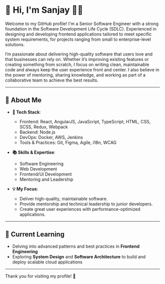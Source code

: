 # 👋 Hi, I'm Sanjay 👨‍💻

Welcome to my GitHub profile! I'm a Senior Software Engineer with a strong foundation in the Software Development Life Cycle (SDLC). Experienced in designing and developing frontend applications tailored to meet specific system requirements, for projects ranging from small to enterprise-level solutions.

I’m passionate about delivering high-quality software that users love and that businesses can rely on. Whether it’s improving existing features or creating something from scratch, I focus on writing clean, maintainable code and always keep the user experience front and center. I also believe in the power of mentoring, sharing knowledge, and working as part of a collaborative team to achieve the best results.

---

## 🚀 About Me

- **🔧 Tech Stack**: 
  - Frontend: React, AngularJS, JavaScript, TypeScript, HTML, CSS, SCSS, Redux, Webpack
  - Backend: Node.js
  - DevOps: Docker, AWS, Jenkins
  - Tools & Practices: Git, Figma, Agile, i18n, WCAG

- **📚 Skills & Expertise**:
  - Software Engineering
  - Web Development 
  - Frontend/UI Development
  - Mentoring and Leadership

- **💡 My Focus**: 
  - Deliver high-quality, maintainable software.
  - Provide mentorship and technical leadership to junior developers.
  - Create great user experiences with performance-optimized applications.

<!--
---

## 📈 GitHub Stats

![Your GitHub Stats](https://github-readme-stats.vercel.app/api?username=your-github-username&show_icons=true&hide_title=true&count_private=true&hide=prs)


---

## 🛠️ Projects

### **Project 1: [Project Name]**
A brief description of your project. 

- **Tech Stack**: React, Node.js, AWS
- **Features**:
  - Feature 1
  - Feature 2
  - Feature 3

### **Project 2: [Project Name]**
Another brief description of your project.

- **Tech Stack**: React, TypeScript, Webpack
- **Features**:
  - Feature 1
  - Feature 2

Check out my [portfolio](https://your-portfolio-link.com) for more projects and detailed case studies!

-->

---

## 🌱 Current Learning

- Delving into advanced patterns and best practices in **Frontend Engineering**
- Exploring **System Design** and **Software Architecture** to build and deploy scalable cloud applications


<!--
---

## 📝 Blog

I occasionally write technical blog posts to share knowledge and experiences:

- [Blog Post 1](https://your-blog-link.com)
- [Blog Post 2](https://your-blog-link.com)

---

## 📫 How to Reach Me

You can contact me via email or social media:

- **Email**: [your-email@example.com](mailto:your-email@example.com)
- **LinkedIn**: [linkedin.com/in/your-profile](https://linkedin.com/in/your-profile)
- **Twitter**: [@yourusername](https://twitter.com/yourusername)

---

## 📣 Let's Connect!

Feel free to reach out if you're interested in collaborating on exciting projects, sharing ideas, or discussing tech!

---

## 💬 Fun Facts

- I'm an avid **problem solver** and enjoy tackling complex challenges.
- In my free time, I love exploring new **technologies**, attending **developer meetups**, and contributing to **open-source**.

---

### 💻 Open Source Contributions

If you're looking for inspiration or want to collaborate on open-source, check out the projects I've contributed to:

- [Open Source Project 1](https://github.com/your-github-username/project)
- [Open Source Project 2](https://github.com/your-github-username/project)

---

## 💡 Engineering Excellence

- **Awarded the Engineering Excellence Award** twice for exceptional contributions to project success.
- Recognized for **high client satisfaction** and consistently delivering top-quality results.

---

-->

<!-- You can optionally include a section for your tech stack graph -->
<!-- Feel free to use https://github-readme-tech-stack.vercel.app/ to create a dynamic tech stack image -->

<!-- ![Tech Stack](https://github-readme-tech-stack.vercel.app/api/top-langs/?username=your-github-username) -->

---

Thank you for visiting my profile! 🚀


<!--
**GSSanjay/GSSanjay** is a ✨ _special_ ✨ repository because its `README.md` (this file) appears on your GitHub profile.

Here are some ideas to get you started:

- 🔭 I’m currently working on ...
- 🌱 I’m currently learning ...
- 👯 I’m looking to collaborate on ...
- 🤔 I’m looking for help with ...
- 💬 Ask me about ...
- 📫 How to reach me: ...
- 😄 Pronouns: ...
- ⚡ Fun fact: ...
-->
